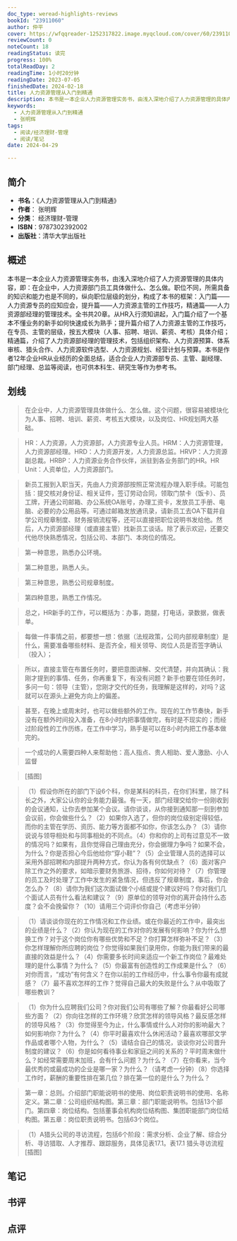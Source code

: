 ```yaml
---
doc_type: weread-highlights-reviews
bookId: "23911060"
author: 仲平
cover: https://wfqqreader-1252317822.image.myqcloud.com/cover/60/23911060/t7_23911060.jpg
reviewCount: 0
noteCount: 18
readingStatus: 读完
progress: 100%
totalReadDay: 2
readingTime: 1小时20分钟
readingDate: 2023-07-05
finishedDate: 2024-02-18
title: 人力资源管理从入门到精通
description: 本书是一本企业人力资源管理实务书，由浅入深地介绍了人力资源管理的具体内容，即：在企业中，人力资源部门员工具体做什么、怎么做。职位不同，所需具备的知识和能力也是不同的，纵向职位层级的划分，构成了本书的框架：入门篇——人力资源专员的应知应会，提升篇——人力资源主管的工作技巧，精通篇——人力资源部经理的管理技术。全书共20章。从HR入行须知讲起，入门篇介绍了一个基本不懂业务的新手如何快速成长为熟手；提升篇介绍了人力资源主管的工作技巧，在专员、主管的层级，按五大模块（人事、招聘、培训、薪资、考核）具体介绍；精通篇，介绍了人力资源部经理的管理技术，包括组织架构、人力资源预算、体系审核、猎头合作、人力资源软件选型、人力资源规划、经营计划与预算。本书是作者12年企业HR从业经历的全面总结，适合企业人力资源部专员、主管、副经理、部门经理、总监等阅读，也可供本科生、研究生等作为参考书。
keywords:
  - 人力资源管理从入门到精通
  - 张明辉
tags:
  - 阅读/经济理财-管理
  - 阅读/笔记
date: 2024-04-29

---
```


## 简介

- **书名**：《人力资源管理从入门到精通》
- **作者**： 张明辉
- **分类**： 经济理财-管理
- **ISBN**：9787302392002
- **出版社**：清华大学出版社

## 概述

本书是一本企业人力资源管理实务书，由浅入深地介绍了人力资源管理的具体内容，即：在企业中，人力资源部门员工具体做什么、怎么做。职位不同，所需具备的知识和能力也是不同的，纵向职位层级的划分，构成了本书的框架：入门篇——人力资源专员的应知应会，提升篇——人力资源主管的工作技巧，精通篇——人力资源部经理的管理技术。全书共20章。从HR入行须知讲起，入门篇介绍了一个基本不懂业务的新手如何快速成长为熟手；提升篇介绍了人力资源主管的工作技巧，在专员、主管的层级，按五大模块（人事、招聘、培训、薪资、考核）具体介绍；精通篇，介绍了人力资源部经理的管理技术，包括组织架构、人力资源预算、体系审核、猎头合作、人力资源软件选型、人力资源规划、经营计划与预算。本书是作者12年企业HR从业经历的全面总结，适合企业人力资源部专员、主管、副经理、部门经理、总监等阅读，也可供本科生、研究生等作为参考书。

## 划线 
 

> 在企业中，人力资源管理具体做什么、怎么做。这个问题，很容易被模块化为人事、招聘、培训、薪资、考核五大模块，以及岗位、HR规划两大基础。 

> HR：人力资源，人力资源部，人力资源专业人员。HRM：人力资源管理，人力资源部经理。HRD：人力资源开发，人力资源总监。HRVP：人力资源副总裁。HRBP：人力资源业务合作伙伴，派驻到各业务部门的HR。HR Unit：人资单位，人力资源部门。 

> 新员工报到入职当天，先由人力资源部按照正常流程办理入职手续。可能包括：提交核对身份证、相关证件，签订劳动合同，领取门禁卡（饭卡）、员工牌，开通公司邮箱、办公系统OA账号，办理工资卡，发放员工手册、电脑、必要的办公用品等。可通过邮箱发放通讯录，请新员工去OA下载并自学公司规章制度、财务报销流程等，还可以直接把职位说明书发给他。然后，人力资源部经理（或直接主管）找新员工谈话。除了表示欢迎，还要交代他尽快熟悉情况，包括公司、本部门、本岗位的情况。 

> 第一种意思，熟悉办公环境。 

> 第二种意思，熟悉人头。 

> 第三种意思，熟悉公司规章制度。 

> 第四种意思，熟悉工作情况。 

> 总之，HR新手的工作，可以概括为：办事，跑腿，打电话，录数据，做表单。 

> 每做一件事情之前，都要想一想：依据（法规政策，公司内部规章制度）是什么，需要准备哪些材料、是否齐全，相关领导、岗位人员是否签字确认（投入）； 

> 所以，直接主管在布置任务时，要把意图讲解、交代清楚，并向其确认：我刚才提到的事情、任务，你再重复下，有没有问题？新手也要在领任务时，多问一句：领导（主管），您刚才交代的任务，我理解是这样的，对吗？这就可以在源头上避免方向上的偏差。 

> 甚至，在晚上或周末时，也可以做些额外的工作。现在的工作节奏快，新手没有在额外时间投入准备，在8小时内把事情做完，有时是不现实的；而经过阶段性的工作历练，在工作中学习，熟手是可以在8小时内把工作基本做完的。 

> 一个成功的人需要四种人来帮助他：高人指点、贵人相助、爱人激励、小人监督 

> [插图] 

> （1）假设你所在的部门下设6个科，你是某科的科员，在你们科里，除了科长之外，大家公认你的业务能力最强。有一天，部门经理交给你一份刚收到的会议通知，让你去参加某个会议。请你谈谈，从你接到通知那一刻到参加会议前，你会做些什么？（2）如果你入选了，但你的岗位级别定得较低，而你的主管在学历、资历、能力等方面都不如你，你该怎么办？（3）请你说说与领导相处和与同事相处的不同点。（4）你和你的上司有过意见不一致的情况吗？如果有，且你觉得自己理由充分，你会据理力争吗？如果不会，为什么？你是否担心今后他给你“穿小鞋”？（5）企业管理人员的选择可以采用外部招聘和内部提升两种方式，你认为各有何优缺点？（6）面对客户除工作之外的要求，如暗示要财务旅游、招待，你如何对待？（7）你管理的员工及时处理了工作中发生的紧急情况，但违反了规章制度，事后，你会怎么办？（8）请你为我们这次面试做个小结或提个建议好吗？你对我们几个面试人员有什么看法和建议？（9）原单位的领导对你的离开会持什么态度？会不会挽留你？（10）请用三个词评价你自己（考虑半分钟） 

> （1）请谈谈你现在的工作情况和工作业绩。或在你最近的工作中，最突出的业绩是什么？（2）你认为现在的工作对你的发展有何影响？你为什么想换工作？对于这个岗位你有哪些优势和不足？你打算怎样弥补不足？（3）你怎样理解你所应聘的岗位？你觉得如果我们录用你，你能为我们带来的最直接的效益是什么？（4）你需要多长时间来适应一个新工作岗位？最难处理的是什么事情？为什么？（5）你最富有创造性的工作成果是什么？（6）对你而言，“成功”有何含义？在你以前的工作经历中，什么事令你最有成就感？（7）最不喜欢怎样的工作？觉得自己最大的失败是什么？从中吸取了哪些教训？ 

> （1）你为什么应聘我们公司？你对我们公司有哪些了解？你最看好公司哪些方面？（2）你向往怎样的工作环境？欣赏怎样的领导风格？最反感怎样的领导风格？（3）你觉得至今为止，什么事情或什么人对你的影响最大？如何影响你？为什么？（4）你平时最喜欢什么休闲活动？最喜欢哪部文学作品或者哪个人物，为什么？（5）请结合自己的情况，谈谈你对公司晋升制度的建议？（6）你是如何看待事业和家庭之间的关系的？平时周末做什么？如经常需要周末加班，会有什么问题？为什么？（7）在你看来，当今最优秀的或最成功的企业是哪一家？为什么？（请考虑一分钟）（8）你选择工作时，薪酬的重要性排在第几位？排在第一位的是什么？为什么？ 

> 第一章：总则。介绍部门职能说明书的使用、岗位职责说明书的使用、名称定义。第二章：公司组织结构图。第三章：部门职能说明书。包括13个部门。第四章：岗位结构。包括董事会机构岗位结构图、集团职能部门岗位结构图。第五章：岗位职责说明书。包括63个岗位。 

> （1）A猎头公司的寻访流程，包括6个阶段：需求分析、企业了解、综合分析、寻访猎取、人才推荐、跟踪服务，具体见表17.1。表17.1 猎头寻访流程[插图]

## 笔记


## 书评


## 点评
